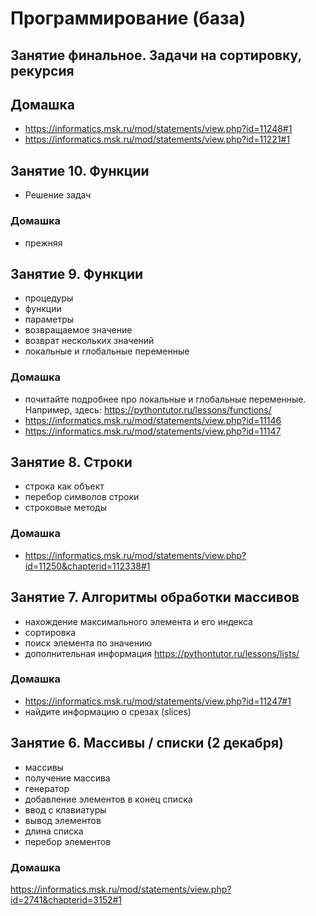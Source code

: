 # Программирование (база)
## Занятие финальное. Задачи на сортировку, рекурсия
## Домашка
+ https://informatics.msk.ru/mod/statements/view.php?id=11248#1
+ https://informatics.msk.ru/mod/statements/view.php?id=11221#1

## Занятие 10. Функции
+ Решение задач
### Домашка
+ прежняя
## Занятие 9. Функции
+ процедуры
+ функции
+ параметры
+ возвращаемое значение
+ возврат нескольких значений
+ локальные и глобальные переменные
### Домашка
+ почитайте подробнее про локальные и глобальные переменные. Например, здесь: https://pythontutor.ru/lessons/functions/
+ https://informatics.msk.ru/mod/statements/view.php?id=11146
+ https://informatics.msk.ru/mod/statements/view.php?id=11147
## Занятие 8. Строки
+ строка как объект
+ перебор символов строки
+ строковые методы

### Домашка
+ https://informatics.msk.ru/mod/statements/view.php?id=11250&chapterid=112338#1

## Занятие 7. Алгоритмы обработки массивов

+ нахождение максимального элемента и его индекса
+ сортировка
+ поиск элемента по значению
+ дополнительная информация https://pythontutor.ru/lessons/lists/

### Домашка
+ https://informatics.msk.ru/mod/statements/view.php?id=11247#1
+ найдите информацию о срезах (slices)

## Занятие 6. Массивы / списки (2 декабря)
+ массивы
+ получение массива
+ генератор
+ добавление элементов в конец списка
+ ввод с клавиатуры
+ вывод элементов
+ длина списка
+ перебор элементов

### Домашка
https://informatics.msk.ru/mod/statements/view.php?id=2741&chapterid=3152#1